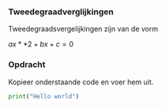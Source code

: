 ### Tweedegraadverglijkingen

Tweedegraadsvergelijkingen zijn van de vorm

$ax**2+bx+c=0$

### Opdracht
Kopieer onderstaande code en voer hem uit.

```python
print("Hello world")
```
